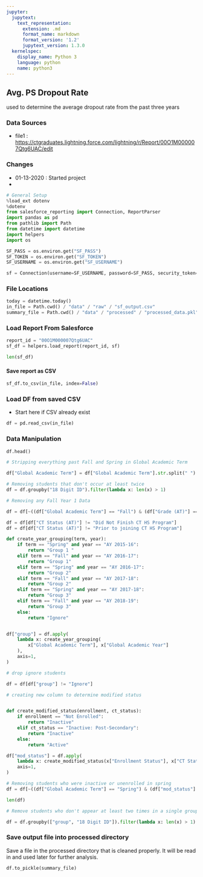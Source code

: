 ```yaml
---
jupyter:
  jupytext:
    text_representation:
      extension: .md
      format_name: markdown
      format_version: '1.2'
      jupytext_version: 1.3.0
  kernelspec:
    display_name: Python 3
    language: python
    name: python3
---
```


## Avg. PS Dropout Rate

used to determine the average dropout rate from the past three years

### Data Sources
- file1 :  https://ctgraduates.lightning.force.com/lightning/r/Report/00O1M000007Qtg6UAC/edit

### Changes
- 01-13-2020 : Started project
- 

```python
# General Setup
%load_ext dotenv
%dotenv
from salesforce_reporting import Connection, ReportParser
import pandas as pd
from pathlib import Path
from datetime import datetime
import helpers
import os

SF_PASS = os.environ.get("SF_PASS")
SF_TOKEN = os.environ.get("SF_TOKEN")
SF_USERNAME = os.environ.get("SF_USERNAME")

sf = Connection(username=SF_USERNAME, password=SF_PASS, security_token=SF_TOKEN)
```

### File Locations

```python
today = datetime.today()
in_file = Path.cwd() / "data" / "raw" / "sf_output.csv"
summary_file = Path.cwd() / "data" / "processed" / "processed_data.pkl"
```

### Load Report From Salesforce

```python
report_id = "00O1M000007Qtg6UAC"
sf_df = helpers.load_report(report_id, sf)
```

```python
len(sf_df)
```

#### Save report as CSV

```python
sf_df.to_csv(in_file, index=False)
```

### Load DF from saved CSV
* Start here if CSV already exist

```python
df = pd.read_csv(in_file)
```

### Data Manipulation

```python
df.head()
```

```python
# Stripping everything past Fall and Spring in Global Academic Term

df["Global Academic Term"] = df["Global Academic Term"].str.split(" ").str[0]
```


```python
# Removing students that don't occur at least twice
df = df.groupby("18 Digit ID").filter(lambda x: len(x) > 1)
```

```python
# Removing any Fall Year 1 Data

df = df[~((df["Global Academic Term"] == "Fall") & (df["Grade (AT)"] == "Year 1"))]
```


```python
df = df[df["CT Status (AT)"] != "Did Not Finish CT HS Program"]
df = df[df["CT Status (AT)"] != "Prior to joining CT HS Program"]
```

```python
def create_year_grouping(term, year):
    if term == "Spring" and year == "AY 2015-16":
        return "Group 1 "
    elif term == "Fall" and year == "AY 2016-17":
        return "Group 1"
    elif term == "Spring" and year == "AY 2016-17":
        return "Group 2"
    elif term == "Fall" and year == "AY 2017-18":
        return "Group 2"
    elif term == "Spring" and year == "AY 2017-18":
        return "Group 3"
    elif term == "Fall" and year == "AY 2018-19":
        return "Group 3"
    else:
        return "Ignore"


df["group"] = df.apply(
    lambda x: create_year_grouping(
        x["Global Academic Term"], x["Global Academic Year"]
    ),
    axis=1,
)
```


```python
# drop ignore students

df = df[df["group"] != "Ignore"]
```


```python
# creating new column to determine modified status


def create_modified_status(enrollment, ct_status):
    if enrollment == "Not Enrolled":
        return "Inactive"
    elif ct_status == "Inactive: Post-Secondary":
        return "Inactive"
    else:
        return "Active"
```

```python
df["mod_status"] = df.apply(
    lambda x: create_modified_status(x["Enrollment Status"], x["CT Status (AT)"]),
    axis=1,
)
```

```python
# Removing students who were inactive or unenrolled in spring
df = df[~((df["Global Academic Term"] == "Spring") & (df["mod_status"] == "Inactive"))]
```


```python
len(df)
```

```python
# Remove students who don't appear at least two times in a single group

df = df.groupby(["group", "18 Digit ID"]).filter(lambda x: len(x) > 1)
```

### Save output file into processed directory

Save a file in the processed directory that is cleaned properly. It will be read in and used later for further analysis.

```python
df.to_pickle(summary_file)
```
